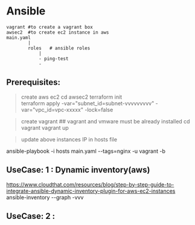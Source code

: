 # Ansible
``````
vagrant #to create a vagrant box
awsec2  #to create ec2 instance in aws
main.yaml
        |
        roles   # ansible roles
            |
            - ping-test
            - 
``````

## Prerequisites:
> create aws ec2
cd awsec2
terraform init  
terraform apply -var="subnet_id=subnet-vvvvvvvvv" -var="vpc_id=vpc-xxxxx" -lock=false  

> create vagrant ## vagrant and vmware must be already installed
cd vagrant
vagrant up

> update above instances IP  in hosts file 

ansible-playbook -i hosts main.yaml --tags=nginx -u vagrant -b


## UseCase: 1 : Dynamic inventory(aws)
https://www.cloudthat.com/resources/blog/step-by-step-guide-to-integrate-ansible-dynamic-inventory-plugin-for-aws-ec2-instances
ansible-inventory --graph -vvv

## UseCase: 2 :
